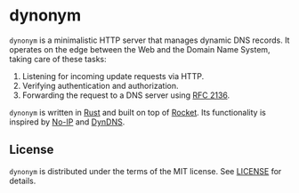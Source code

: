 # dynonym

`dynonym` is a minimalistic HTTP server that manages dynamic DNS records. It operates on the edge between the Web and the Domain Name System, taking care of these tasks:

1. Listening for incoming update requests via HTTP.
2. Verifying authentication and authorization.
3. Forwarding the request to a DNS server using [RFC 2136][30].

`dynonym` is written in [Rust][10] and built on top of [Rocket][20]. Its functionality is inspired by [No-IP][40] and [DynDNS][50].

## License

`dynonym` is distributed under the terms of the MIT license. See [LICENSE](LICENSE) for details.


[10]: https://www.rust-lang.org/
[20]: https://rocket.rs/
[30]: https://tools.ietf.org/html/rfc2136
[40]: https://www.noip.com/
[50]: https://dyn.com/remote-access/
